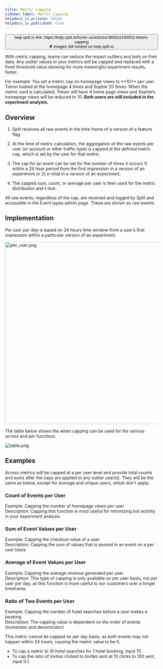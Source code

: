 ```yaml
---
title: Metric capping
sidebar_label: Metric capping
helpdocs_is_private: false
helpdocs_is_published: true
---
```


<p>
  <button style={{borderRadius:'8px', border:'1px', fontFamily:'Courier New', fontWeight:'800', textAlign:'left'}}> help.split.io link: https://help.split.io/hc/en-us/articles/360022165552-Metric-capping <br /> ✘ images still hosted on help.split.io </button>
</p>

<p>
  With metric capping, teams can reduce the impact outliers and bots on their data.
  Any outlier values in your metrics will be capped and replaced with a fixed threshold
  value allowing for more meaningful experiment results, faster.
</p>

<p>
  For example: You set a metric cap on homepage views to **10** per user. Trevor looked
  at the homepage 4 times and Sophie 20 times. When the metric card is calculated,
  Trevor will have 4 home page views and Sophie’s homepage views will be reduced
  to 10.
  <strong>Both users are still included in the experiment analysis.</strong>
</p>

## Overview

<ol>
  <li>
    <p>
      Split receives all raw events in the time frame of a version of a feature
      flag.
    </p>
  </li>
  <li>
    <p>
      At the time of metric calculation, the aggregation of the raw events
      per user (or account or other traffic type) is capped at the defined
      metric cap, which is set by the user for that metric.
    </p>
  </li>
  <li>
    <p>
      The cap for an event can be set for the number of times it occurs 1)
      within a 24 hour period from the first impression in a version of an
      experiment or 2) in total in a version of an experiment.
    </p>
  </li>
  <li>
    <p>
      The capped sum, count, or average per user is then used for the metric
      distribution and t-test.
    </p>
  </li>
</ol>
<p>
  All raw events, regardless of the cap, are received and logged by Split and accessible
  in the Event types admin page. These are shown as raw events.
</p>

## Implementation

<p>
  <em>Per user per day</em> is based on 24 hours time window from a user’s first
  impression within a particular version of an experiment.
</p>
<p>
  <img src="https://help.split.io/hc/article_attachments/360019398752/per_user.png" alt="per_user.png" width="600" />
</p>
<p>
  The table below shows the when capping can be used for the various
  <em>across</em> and <em>per</em> functions.
</p>
<p>
  <img src="https://help.split.io/hc/article_attachments/360019398932/table.png" alt="table.png" />
</p>

## Examples

<p>
  Across metrics will be capped at a per user level and provide total counts and
  sums after the caps are applied to any outlier user(s). They will be the same
  as below, except for average and unique users, which don't apply.
</p>

### Count of Events per User

<p>
  Example: Capping the number of homepage views per user<br />
  Description: Capping this function is most useful for minimizing bot activity
  in your experiment analysis
</p>

### Sum of Event Values per User

<p>
  Example: Capping the checkout value of a user<br />
  Description: Capping the sum of values that is passed in an event on a per user
  basis
</p>

### Average of Event Values per User

<p>
  Example: Capping the average revenue generated per user<br />
  Description: This type of capping is only available on per user basis, not per
  user per day, as this function is more useful to our customers over a longer
  timeframe.
</p>

### Ratio of Two Events per User

<p>
  Example: Capping the number of hotel searches before a user makes a booking<br />
  Description: The capping value is dependent on the order of events (numerator
  and denominator)
</p>

This metric cannot be capped on per day basis, as both events may not happen within 24 hours, causing the metric value to be 0.
* To cap a metric to 10 hotel searches for 1 hotel booking, input 10.
* To cap the ratio of invites clicked to invites sent at 10 clicks to 100 sent, input 0.1.